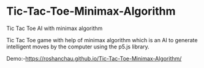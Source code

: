# Tic-Tac-Toe-Minimax-Algorithm
Tic Tac Toe AI with minimax algorithm

Tic Tac Toe game with help of minimax algorithm which is an AI to generate intelligent moves by the computer using the p5.js library.

Demo:-https://roshanchau.github.io/Tic-Tac-Toe-Minimax-Algorithm/
